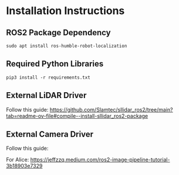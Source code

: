 # Installation Instructions

## ROS2 Package Dependency
``` sudo apt install ros-humble-robot-localization ```

## Required Python Libraries
```pip3 install -r requirements.txt```

## External LiDAR Driver
Follow this guide: https://github.com/Slamtec/sllidar_ros2/tree/main?tab=readme-ov-file#compile--install-sllidar_ros2-package

## External Camera Driver
Follow this guide: 

For Alice: https://jeffzzq.medium.com/ros2-image-pipeline-tutorial-3b18903e7329

